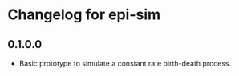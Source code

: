 # Changelog for epi-sim

## 0.1.0.0

- Basic prototype to simulate a constant rate birth-death process.
